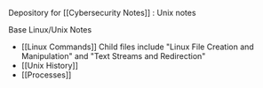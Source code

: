
Depository for [[Cybersecurity Notes]] : Unix notes

Base Linux/Unix Notes
- [[Linux Commands]]
	Child files include "Linux File Creation and Manipulation" and "Text Streams and Redirection"
- [[Unix History]]
- [[Processes]] 
